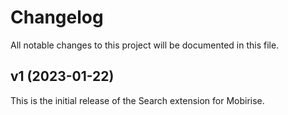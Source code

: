 # Changelog

All notable changes to this project will be documented in this file.

## v1 (2023-01-22)

This is the initial release of the Search extension for Mobirise.